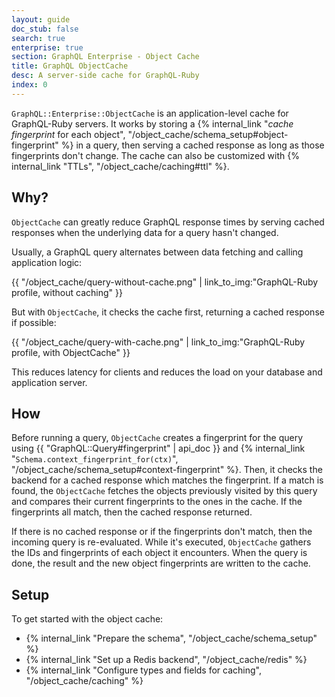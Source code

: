 ```yaml
---
layout: guide
doc_stub: false
search: true
enterprise: true
section: GraphQL Enterprise - Object Cache
title: GraphQL ObjectCache
desc: A server-side cache for GraphQL-Ruby
index: 0
---
```


`GraphQL::Enterprise::ObjectCache` is an application-level cache for GraphQL-Ruby servers. It works by storing a {% internal_link "_cache fingerprint_ for each object", "/object_cache/schema_setup#object-fingerprint" %} in a query, then serving a cached response as long as those fingerprints don't change. The cache can also be customized with {% internal_link "TTLs", "/object_cache/caching#ttl" %}.

## Why?

`ObjectCache` can greatly reduce GraphQL response times by serving cached responses when the underlying data for a query hasn't changed.

Usually, a GraphQL query alternates between data fetching and calling application logic:


{{ "/object_cache/query-without-cache.png" | link_to_img:"GraphQL-Ruby profile, without caching" }}


But with `ObjectCache`, it checks the cache first, returning a cached response if possible:

{{ "/object_cache/query-with-cache.png" | link_to_img:"GraphQL-Ruby profile, with ObjectCache" }}

This reduces latency for clients and reduces the load on your database and application server.

## How

Before running a query, `ObjectCache` creates a fingerprint for the query using {{ "GraphQL::Query#fingerprint" | api_doc }} and {% internal_link "`Schema.context_fingerprint_for(ctx)`", "/object_cache/schema_setup#context-fingerprint" %}. Then, it checks the backend for a cached response which matches the fingerprint. If a match is found, the `ObjectCache` fetches the objects previously visited by this query and compares their current fingerprints to the ones in the cache. If the fingerprints all match, then the cached response returned.

If there is no cached response or if the fingerprints don't match, then the incoming query is re-evaluated. While it's executed, `ObjectCache` gathers the IDs and fingerprints of each object it encounters. When the query is done, the result and the new object fingerprints are written to the cache.

## Setup

To get started with the object cache:

- {% internal_link "Prepare the schema", "/object_cache/schema_setup" %}
- {% internal_link "Set up a Redis backend", "/object_cache/redis" %}
- {% internal_link "Configure types and fields for caching", "/object_cache/caching" %}
